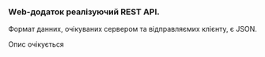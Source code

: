 ### Wеb-додаток реалізуючий REST API.
Формат данних, очікуваних сервером та відправляємих клієнту, є JSON.

Опис очікується
